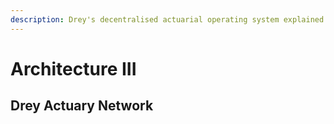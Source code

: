 ```yaml
---
description: Drey's decentralised actuarial operating system explained.
---
```


# Architecture III

## Drey Actuary Network
